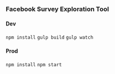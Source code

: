 ### Facebook Survey Exploration Tool

#### Dev
`npm install`
`gulp build`
`gulp watch`

#### Prod
`npm install`
`npm start`